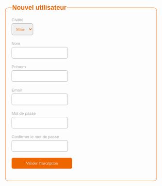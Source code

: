 <!DOCTYPE html>
<html>
   <head>
      <meta charset="ISO-8859-1" />
      <style>
         fieldset{
            border:solid 1px #EE6600;
            border-radius:10px;
            padding:20px;
         }
         legend{
            font:bold 16pt arial;
            color:#EE6600;
         }
         input,select{
            border:solid 1px #AAAAAA;
            padding:10px;
            font:10pt verdana;
            color:#EE6600;
            outline:none;
            border-radius:6px;
         }
         input[type="submit"]{
            border:none;
            background-color:#EE6600;
            color:#FFFFFF;
            width:200px;
            cursor:pointer;
         }
         .label{
            margin-bottom:4px;
            font:10pt arial;
            color:#AAAAAA;
         }
         .champ{
            margin-bottom:20px;
         }
         .erreur{
            font:10pt arial;
            color:#DD0000;
            background-color:#EEEEEE;
            padding:10px;
            border-radius:10px;
            margin-bottom:10px;
         }
         .rappel{
            font:10pt arial;
            color:#888888;
            background-color:#EEEEEE;
            padding:10px;
            border-radius:10px;
            margin-bottom:10px;
         }
      </style>
   </head>
   <body>
      <form name="fo" method="post" action="">
         <fieldset>
            <legend>Nouvel utilisateur</legend>
            <div class="label">Civilité</div>
            <div class="champ">
               <select name="civilite">
                  <option>Mme</option>
                  <option>Mlle</option>
                  <option>M.</option>
               </select>
            </div>
            <div class="label">Nom</div>
            <div class="champ">
               <input type="text" name="nom" />
            </div>
            <div class="label">Prénom</div>
            <div class="champ">
               <input type="text" name="prenom" />
            </div>
            <div class="label">Email</div>
            <div class="champ">
               <input type="text" name="email" />
            </div>
            <div class="label">Mot de passe</div>
            <div class="champ">
               <input type="password" name="pass" />
            </div>
            <div class="label">Confirmer le mot de passe</div>
            <div class="champ">
               <input type="password" name="repass" />
            </div>
            <div class="champ">
               <input type="submit" name="valider" value="Valider l'inscription" />
            </div>
         </fieldset>
      </form>
   </body>
</html>
